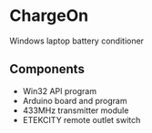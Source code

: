# ChargeOn
Windows laptop battery conditioner

## Components
* Win32 API program
* Arduino board and program
* 433MHz transmitter module
* ETEKCITY remote outlet switch
